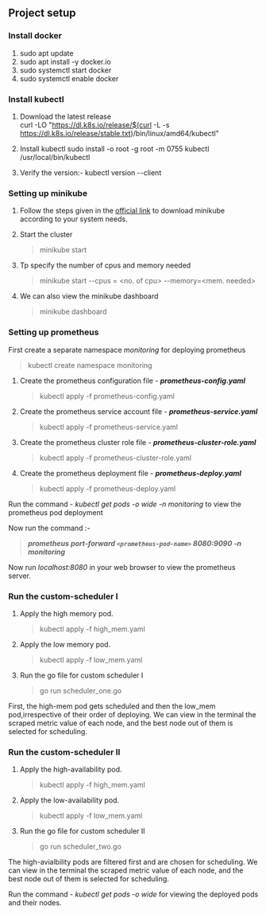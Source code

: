 ## Project setup

### Install docker 

1. sudo apt update
2. sudo apt install -y docker.io
3. sudo systemctl start docker
4. sudo systemctl enable docker

### Install kubectl

1. Download the latest release <br>
  curl -LO "https://dl.k8s.io/release/$(curl -L -s https://dl.k8s.io/release/stable.txt)/bin/linux/amd64/kubectl"

2. Install kubectl
   sudo install -o root -g root -m 0755 kubectl /usr/local/bin/kubectl

3. Verify the version:- kubectl version --client

### Setting up minikube
1. Follow the steps given in the [official link](https://minikube.sigs.k8s.io/docs/start/?arch=%2Fwindows%2Fx86-64%2Fstable%2F.exe+download) to download minikube
   according to your system needs.

2. Start the cluster
   > minikube start

3. Tp specify the number of cpus and memory needed
   > minikube start --cpus = <no. of cpu> --memory=<mem. needed>

4. We can also view the minikube dashboard
   > minikube dashboard

### Setting up prometheus
First create a separate namespace *monitoring* for deploying prometheus
> kubectl create namespace monitoring

  1. Create the prometheus configuration file - ***prometheus-config.yaml***
     > kubectl apply -f prometheus-config.yaml
  
  2. Create the prometheus service account file - ***prometheus-service.yaml***
     > kubectl apply -f prometheus-service.yaml
  
  3. Create the prometheus cluster role file - ***prometheus-cluster-role.yaml***
     > kubectl apply -f prometheus-cluster-role.yaml
  
  4. Create the prometheus deployment file - ***prometheus-deploy.yaml***
     > kubectl apply -f prometheus-deploy.yaml

Run the command - *kubectl get pods -o wide -n monitoring* to view the prometheus pod deployment

Now run the command :- 
> ***prometheus port-forward `<prometheus-pod-name>` 8080:9090 -n monitoring***

Now run *localhost:8080* in your web browser to view the prometheus server.

### Run the custom-scheduler I
1. Apply the high memory pod.
   > kubectl apply -f high_mem.yaml

2. Apply the low memory pod.
   > kubectl apply -f low_mem.yaml

3. Run the go file for custom scheduler I
   > go run scheduler_one.go

First, the high-mem pod gets scheduled and then the low_mem pod,irrespective of their order of deploying.
We can view in the terminal the scraped metric value of each node, and the best node out of them is selected for scheduling.

### Run the custom-scheduler II
1. Apply the high-availability pod.
   > kubectl apply -f high_mem.yaml

2. Apply the low-availability pod.
   > kubectl apply -f low_mem.yaml

3. Run the go file for custom scheduler II
   > go run scheduler_two.go

The high-avialbility pods are filtered first and are chosen for scheduling.
We can view in the terminal the scraped metric value of each node, and the best node out of them is selected for scheduling.

Run the command - *kubectl get pods -o wide* for viewing the deployed pods and their nodes.










